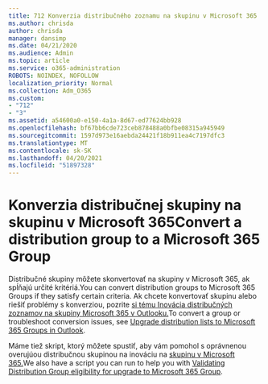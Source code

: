 ```yaml
---
title: 712 Konverzia distribučného zoznamu na skupinu v Microsoft 365
ms.author: chrisda
author: chrisda
manager: dansimp
ms.date: 04/21/2020
ms.audience: Admin
ms.topic: article
ms.service: o365-administration
ROBOTS: NOINDEX, NOFOLLOW
localization_priority: Normal
ms.collection: Adm_O365
ms.custom:
- "712"
- "3"
ms.assetid: a54600a0-e150-4a1a-8d67-ed77624bb928
ms.openlocfilehash: bf67bb6cde723ceb878488a0bfbe08315a945949
ms.sourcegitcommit: 1597d973e16aebda24421f18b911ea4c7197dfc3
ms.translationtype: MT
ms.contentlocale: sk-SK
ms.lasthandoff: 04/20/2021
ms.locfileid: "51897328"
---
```

# <a name="convert-a-distribution-group-to-a-microsoft-365-group"></a><span data-ttu-id="fc397-102">Konverzia distribučnej skupiny na skupinu v Microsoft 365</span><span class="sxs-lookup"><span data-stu-id="fc397-102">Convert a distribution group to a Microsoft 365 Group</span></span>

<span data-ttu-id="fc397-103">Distribučné skupiny môžete skonvertovať na skupiny v Microsoft 365, ak spĺňajú určité kritériá.</span><span class="sxs-lookup"><span data-stu-id="fc397-103">You can convert distribution groups to Microsoft 365 Groups if they satisfy certain criteria.</span></span> <span data-ttu-id="fc397-104">Ak chcete konvertovať skupinu alebo riešiť problémy s konverziou, pozrite [si tému Inovácia distribučných zoznamov na skupiny Microsoft 365 v Outlooku.](https://docs.microsoft.com/microsoft-365/admin/manage/upgrade-distribution-lists)</span><span class="sxs-lookup"><span data-stu-id="fc397-104">To convert a group or troubleshoot conversion issues, see [Upgrade distribution lists to Microsoft 365 Groups in Outlook](https://docs.microsoft.com/microsoft-365/admin/manage/upgrade-distribution-lists).</span></span>

<span data-ttu-id="fc397-105">Máme tiež skript, ktorý môžete spustiť, aby vám pomohol s oprávnenou overujúou distribučnou skupinou na inováciu na [skupinu v Microsoft 365.](https://aka.ms/DLToM365Group)</span><span class="sxs-lookup"><span data-stu-id="fc397-105">We also have a script you can run to help you with [Validating Distribution Group eligibility for upgrade to Microsoft 365 Group](https://aka.ms/DLToM365Group).</span></span>